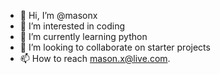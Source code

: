 - 👋 Hi, I’m @masonx
- 👀 I’m interested in coding
- 🌱 I’m currently learning python 
- 💞️ I’m looking to collaborate on starter projects 
- 📫 How to reach mason.x@live.com. 

<!---
masonx/masonx is a ✨ special ✨ repository because its `README.md` (this file) appears on your GitHub profile.
You can click the Preview link to take a look at your changes.
--->
